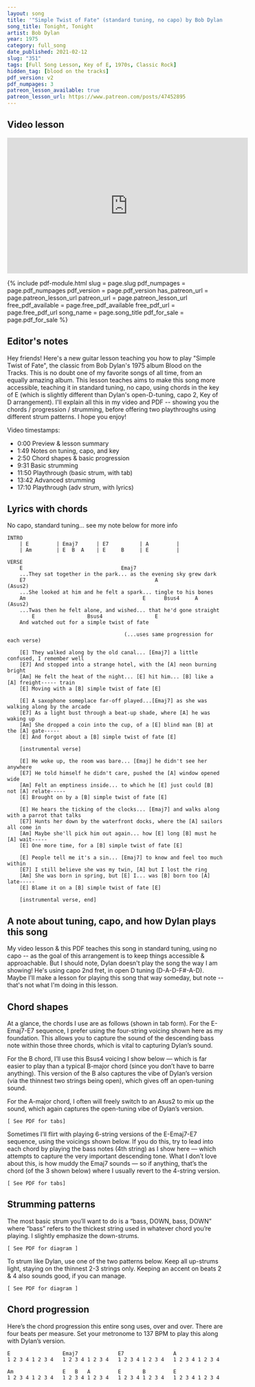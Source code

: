 ```yaml
---
layout: song
title: '"Simple Twist of Fate" (standard tuning, no capo) by Bob Dylan'
song_title: Tonight, Tonight
artist: Bob Dylan
year: 1975
category: full_song
date_published: 2021-02-12
slug: "351"
tags: [Full Song Lesson, Key of E, 1970s, Classic Rock]
hidden_tag: [blood on the tracks]
pdf_version: v2
pdf_numpages: 3
patreon_lesson_available: true
patreon_lesson_url: https://www.patreon.com/posts/47452895
---
```



<!-- pdf_for_sale: https://gum.co/vZWHW -->



## Video lesson

<iframe width="560" height="315" src="https://www.youtube.com/embed/PWu1kmJYACs" frameborder="0" allow="accelerometer; autoplay; encrypted-media; gyroscope; picture-in-picture" allowfullscreen></iframe>

{% include pdf-module.html slug = page.slug pdf_numpages = page.pdf_numpages pdf_version = page.pdf_version has_patreon_url = page.patreon_lesson_url patreon_url = page.patreon_lesson_url free_pdf_available = page.free_pdf_available free_pdf_url = page.free_pdf_url song_name = page.song_title pdf_for_sale = page.pdf_for_sale %}

## Editor's notes

Hey friends! Here's a new guitar lesson teaching you how to play "Simple Twist of Fate", the classic from Bob Dylan's 1975 album Blood on the Tracks. This is no doubt one of my favorite songs of all time, from an equally amazing album. This lesson teaches aims to make this song more accessible, teaching it in standard tuning, no capo, using chords in the key of E (which is slightly different than Dylan's open-D-tuning, capo 2, Key of D arrangement). I'll explain all this in my video and PDF -- showing you the chords / progression / strumming, before offering two playthroughs using different strum patterns. I hope you enjoy!

Video timestamps:

- 0:00 Preview & lesson summary
- 1:49 Notes on tuning, capo, and key
- 2:50 Chord shapes & basic progression
- 9:31 Basic strumming
- 11:50 Playthrough (basic strum, with tab)
- 13:42 Advanced strumming
- 17:10 Playthrough (adv strum, with lyrics)

## Lyrics with chords

No capo, standard tuning... see my note below for more info

    INTRO
        | E         | Emaj7      | E7          | A         |
        | Am        | E  B  A    | E     B     | E         |

    VERSE
        E                                Emaj7
        ...They sat together in the park... as the evening sky grew dark
        E7                                          A                    (Asus2)
        ...She looked at him and he felt a spark... tingle to his bones
        Am                                      E      Bsus4     A       (Asus2)
        ...Twas then he felt alone, and wished... that he'd gone straight
            E                 Bsus4                 E
        And watched out for a simple twist of fate

                                          (...uses same progression for each verse)

        [E] They walked along by the old canal... [Emaj7] a little confused, I remember well
        [E7] And stopped into a strange hotel, with the [A] neon burning bright
        [Am] He felt the heat of the night... [E] hit him... [B] like a [A] freight----- train
        [E] Moving with a [B] simple twist of fate [E]

        [E] A saxophone someplace far-off played...[Emaj7] as she was walking along by the arcade
        [E7] As a light bust through a beat-up shade, where [A] he was waking up
        [Am] She dropped a coin into the cup, of a [E] blind man [B] at the [A] gate-----
        [E] And forgot about a [B] simple twist of fate [E]

        [instrumental verse]

        [E] He woke up, the room was bare... [Emaj] he didn't see her anywhere
        [E7] He told himself he didn't care, pushed the [A] window opened wide
        [Am] Felt an emptiness inside... to which he [E] just could [B] not [A] relate-----
        [E] Brought on by a [B] simple twist of fate [E]

        [E] He hears the ticking of the clocks... [Emaj7] and walks along with a parrot that talks
        [E7] Hunts her down by the waterfront docks, where the [A] sailors all come in
        [Am] Maybe she'll pick him out again... how [E] long [B] must he [A] wait-----
        [E] One more time, for a [B] simple twist of fate [E]

        [E] People tell me it's a sin... [Emaj7] to know and feel too much within
        [E7] I still believe she was my twin, [A] but I lost the ring
        [Am] She was born in spring, but [E] I... was [B] born too [A] late-----
        [E] Blame it on a [B] simple twist of fate [E]

        [instrumental verse, end]

## A note about tuning, capo, and how Dylan plays this song

My video lesson & this PDF teaches this song in standard tuning, using no capo -- as the goal of this arrangement is to keep things accessible & approachable. But I should note, Dylan doesn't play the song the way I am showing! He's using capo 2nd fret, in open D tuning (D-A-D-F#-A-D). Maybe I'll make a lesson for playing this song that way someday, but note -- that's not what I'm doing in this lesson.

## Chord shapes

At a glance, the chords I use are as follows (shown in tab form). For the E-Emaj7-E7 sequence, I prefer using the four-string voicing shown here as my foundation. This allows you to capture the sound of the descending bass note within those three chords, which is vital to capturing Dylan’s sound.

For the B chord, I’ll use this Bsus4 voicing I show below — which is far easier to play than a typical B-major chord (since you don’t have to barre anything). This version of the B also captures the vibe of Dylan’s version (via the thinnest two strings being open), which gives off an open-tuning sound.

For the A-major chord, I often will freely switch to an Asus2 to mix up the sound, which again captures the open-tuning vibe of Dylan’s version.

    [ See PDF for tabs]

Sometimes I’ll flirt with playing 6-string versions of the E-Emaj7-E7 sequence, using the voicings shown below. If you do this, try to lead into each chord by playing the bass notes (4th string) as I show here — which attempts to capture the very important descending tone. What I don’t love about this, is how muddy the Emaj7 sounds — so if anything, that’s the chord (of the 3 shown below) where I usually revert to the 4-string version.

    [ See PDF for tabs]

## Strumming patterns

The most basic strum you’ll want to do is a “bass, DOWN, bass, DOWN” where “bass” refers to the thickest string used in whatever chord you’re playing. I slightly emphasize the down-strums.

    [ See PDF for diagram ]

To strum like Dylan, use one of the two patterns below. Keep all up-strums light, staying on the thinnest 2-3 strings only. Keeping an accent on beats 2 & 4 also sounds good, if you can manage.

    [ See PDF for diagram ]

## Chord progression

Here’s the chord progression this entire song uses, over and over. There are four beats per measure. Set your metronome to 137 BPM to play this along with Dylan’s version.

    E                 Emaj7             E7                A             
    1 2 3 4 1 2 3 4   1 2 3 4 1 2 3 4   1 2 3 4 1 2 3 4   1 2 3 4 1 2 3 4  

    Am                E   B   A         E       B         E
    1 2 3 4 1 2 3 4   1 2 3 4 1 2 3 4   1 2 3 4 1 2 3 4   1 2 3 4 1 2 3 4  
